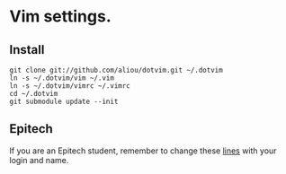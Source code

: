 # Vim settings.

## Install
    
    git clone git://github.com/aliou/dotvim.git ~/.dotvim
    ln -s ~/.dotvim/vim ~/.vim
    ln -s ~/.dotvim/vimrc ~/.vimrc
    cd ~/.dotvim
    git submodule update --init

## Epitech

If you are an Epitech student, remember to change these [lines][l1] with your login
and name.

[l1]: https://github.com/aliou/dotvim/blob/master/vim/plugin/epitech/header.vim#L17-18
